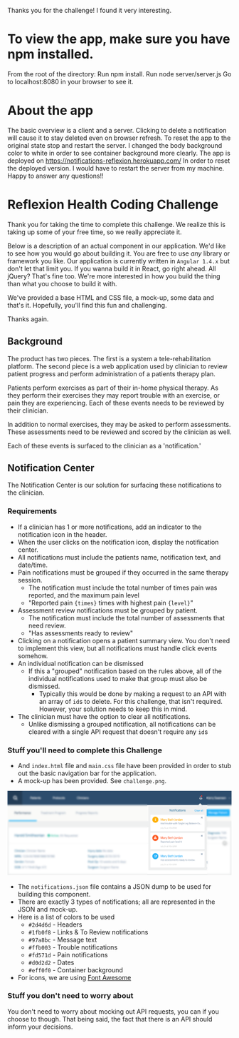 Thanks you for the challenge! I found it very interesting.

To view the app, make sure you have npm installed.
==================================================
From the root of the directory:
  Run npm install.
  Run node server/server.js
Go to localhost:8080 in your browser to see it.

About the app
==================================================
The basic overview is a client and a server.
Clicking to delete a notification will cause it to stay deleted even on browser refresh.
  To reset the app to the original state stop and restart the server.
I changed the body background color to white in order to see container background more clearly.
The app is deployed on https://notifications-reflexion.herokuapp.com/
  In order to reset the deployed version. I would have to restart the server from my machine.
Happy to answer any questions!!



Reflexion Health Coding Challenge
=================================
Thank you for taking the time to complete this challenge. We realize this is
taking up some of your free time, so we really appreciate it.

Below is a description of an actual component in our application. We'd like to
see how you would go about building it. You are free to use *any* library or framework
you like. Our application is currently written in `Angular 1.4.x` but don't let that
limit you. If you wanna build it in React, go right ahead. All jQuery? That's fine too.
We're more interested in how you build the thing than what you choose to build it with.

We've provided a base HTML and CSS file, a mock-up, some data and that's it. Hopefully,
you'll find this fun and challenging.

Thanks again.

Background
----------
The product has two pieces. The first is a system a tele-rehabilitation platform.
The second piece is a web application used by clinician to review patient progress
and perform administration of a patients therapy plan.

Patients perform exercises as part of their in-home physical therapy. As they
perform their exercises they may report trouble with an exercise, or pain they
are experiencing. Each of these events needs to be reviewed by their clinician.

In addition to normal exercises, they may be asked to perform assessments. These
assessments need to be reviewed and scored by the clinician as well.

Each of these events is surfaced to the clinician as a 'notification.'

Notification Center
-------------------
The Notification Center is our solution for surfacing these notifications to the
clinician.

### Requirements
* If a clinician has 1 or more notifications, add an indicator to the notification icon
  in the header.
* When the user clicks on the notification icon, display the notification center.
* All notifications must include the patients name, notification text, and date/time.
* Pain notifications must be grouped if they occurred in the same therapy session.
    * The notification must include the total number of times pain was reported, and the maximum pain level
    * "Reported pain `{times}` times with highest pain `{level}`"
* Assessment review notifications must be grouped by patient.
    * The notification must include the total number of assessments that need review.
    * "Has assessments ready to review"
* Clicking on a notification opens a patient summary view. You don't need to implement
  this view, but all notifications must handle click events somehow.
* An individual notification can be dismissed
    * If this a "grouped" notification based on the rules above, all of the individual
      notifications used to make that group must also be dismissed.
      * Typically this would be done by making a request to an API with an array of
        `id`s to delete. For this challenge, that isn't required. However, your solution
        needs to keep this in mind.
* The clinician must have the option to clear all notifications.
    * Unlike dismissing a grouped notification, all notifications can be cleared with
      a single API request that doesn't require any `id`s

### Stuff you'll need to complete this Challenge
* And `index.html` file and `main.css` file have been provided in order to stub out
  the basic navigation bar for the application.
* A mock-up has been provided. See `challenge.png`.

![Challenge](challenge.png "Challenge Mock-up")

* The `notifications.json` file contains a JSON dump to be used for building this component.
* There are exactly 3 types of notifications; all are represented in the JSON and mock-up.
* Here is a list of colors to be used
  * `#2d4d6d` - Headers
  * `#1fb0f8` - Links & To Review notifications
  * `#97a8bc` - Message text
  * `#ffb003` - Trouble notifications
  * `#fd571d` - Pain notifications
  * `#d0d2d2` - Dates
  * `#eff0f0` - Container background
* For icons, we are using [Font Awesome](http://fortawesome.github.io/Font-Awesome/icons/)

### Stuff you don't need to worry about
You don't need to worry about mocking out API requests, you can if you choose to though.
That being said, the fact that there is an API should inform your decisions.